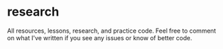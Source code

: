 # research
All resources, lessons, research, and practice code.
Feel free to comment on what I've written if you see any issues or know of better code.
